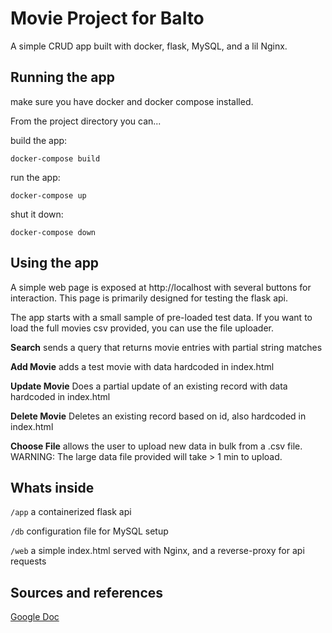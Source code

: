 # Movie Project for Balto

A simple CRUD app built with docker, flask, MySQL, and a lil Nginx.

## Running the app

make sure you have docker and docker compose installed.

From the project directory you can...

build the app:

`docker-compose build`

run the app:

`docker-compose up`

shut it down:

`docker-compose down`

## Using the app

A simple web page is exposed at http://localhost with several buttons for interaction.
This page is primarily designed for testing the flask api.

The app starts with a small sample of pre-loaded test data. If you want to load the
full movies csv provided, you can use the file uploader.

**Search** sends a query that returns movie entries with partial string matches

**Add Movie** adds a test movie with data hardcoded in index.html

**Update Movie** Does a partial update of an existing record with data hardcoded in index.html

**Delete Movie** Deletes an existing record based on id, also hardcoded in index.html

**Choose File** allows the user to upload new data in bulk from a .csv file.
WARNING: The large data file provided will take > 1 min to upload.


## Whats inside

`/app` a containerized flask api

`/db` configuration file for MySQL setup

`/web` a simple index.html served with Nginx, and a reverse-proxy for api requests


## Sources and references

[Google Doc](https://docs.google.com/document/d/1kINlgQfMGVam617ZXN-v2cTbeIljhVmdlhDjyqEoDbc/edit?usp=sharing)
